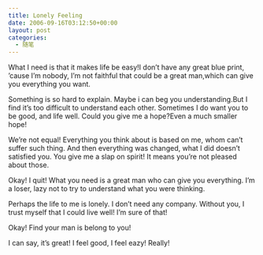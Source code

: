 ```yaml
---
title: Lonely Feeling
date: 2006-09-16T03:12:50+00:00
layout: post
categories:
  - 随笔
---
```


What I need is that it makes life be easy!I don&#8217;t have any great blue print, &#8217;cause I&#8217;m nobody, I&#8217;m not faithful that could be a great man,which can give you everything you want.

Something is so hard to explain. Maybe i can beg you understanding.But I find it&#8217;s too difficult to understand each other. Sometimes I do want you to be good, and life well. Could you give me a hope?Even a much smaller hope!

We&#8217;re not equal! Everything you think about is based on me, whom can&#8217;t suffer such thing. And then everything was changed, what I did doesn&#8217;t satisfied you. You give me a slap on spirit! It means you&#8217;re not pleased about those.

Okay! I quit! What you need is a great man who can give you everything. I&#8217;m a loser, lazy not to try to understand what you were thinking.

Perhaps the life to me is lonely. I don&#8217;t need any company. Without you, I trust myself that I could live well! I&#8217;m sure of that!

Okay! Find your man is belong to you!

I can say, it&#8217;s great! I feel good, I feel eazy! Really!
